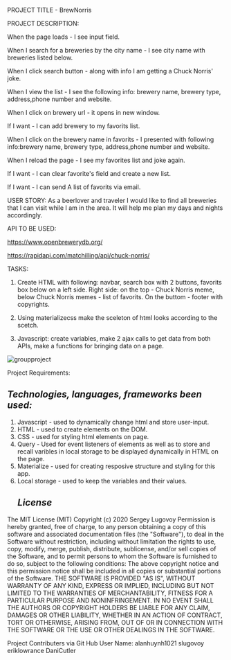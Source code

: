 PROJECT TITLE - BrewNorris




PROJECT DESCRIPTION:

When the page loads - I see input field.


When I search for a breweries by the city name - I see city name with breweries listed below.


When I click search button - along with info I am getting a Chuck Norris' joke.


When I view the list - I see the following info: brewery name, brewery type, address,phone number and website.


When I click on brewery url - it opens in new window.


If I want - I can add brewery to my favorits list.


When I click on the brewery name in favorits - I presented with following info:brewery name, brewery type, address,phone number and website.



When I reload the page - I see my favorites list and joke again.


If I want - I can clear favorite's field and create a new list.


If I want - I can send A list of favorits via email.






USER STORY:
As a beerlover and traveler I would like to find all breweries that I can visit while I am in the area.
It will help me plan my days and nights accordingly.


API TO BE USED:

https://www.openbrewerydb.org/


https://rapidapi.com/matchilling/api/chuck-norris/



TASKS:


1. Create HTML with following: navbar, search box with 2 buttons, favorits box below on a left side. Right side: on the top - Chuck Norris meme, below Chuck Norris memes - list of favorits. On the buttom - footer with copyrights.

2. Using materializecss make the sceleton of html looks according to the scetch.

3. Javascript: create variables, make 2 ajax calls to get data from both APIs, make a functions for bringing data on a page.

![groupproject](https://user-images.githubusercontent.com/72281065/99829921-2ed83f00-2b1a-11eb-9d52-074c18e212ec.JPG)

Project Requirements:
   ## *Technologies, languages, frameworks been used:*
1. Javascript - used to dynamically change html and store user-input.
2. HTML - used to create elements on the DOM.
3. CSS - used for styling html elements on page.
4. Query - Used for event listeners of elements as well as to store and recall varibles in local storage to be displayed dynamically in HTML on the page.
5. Materialize - used for creating resposive structure and styling for this app.
6. Local storage - used to keep the variables and their values.
   ## *License*
The MIT License (MIT)
Copyright (c) 2020 Sergey Lugovoy
Permission is hereby granted, free of charge, to any person obtaining a copy of this software and associated documentation files (the "Software"), to deal in the Software without restriction, including without limitation the rights to use, copy, modify, merge, publish, distribute, sublicense, and/or sell copies of the Software, and to permit persons to whom the Software is furnished to do so, subject to the following conditions:
The above copyright notice and this permission notice shall be included in all copies or substantial portions of the Software.
THE SOFTWARE IS PROVIDED "AS IS", WITHOUT WARRANTY OF ANY KIND, EXPRESS OR IMPLIED, INCLUDING BUT NOT LIMITED TO THE WARRANTIES OF MERCHANTABILITY, FITNESS FOR A PARTICULAR PURPOSE AND NONINFRINGEMENT. IN NO EVENT SHALL THE AUTHORS OR COPYRIGHT HOLDERS BE LIABLE FOR ANY CLAIM, DAMAGES OR OTHER LIABILITY, WHETHER IN AN ACTION OF CONTRACT, TORT OR OTHERWISE, ARISING FROM, OUT OF OR IN CONNECTION WITH THE SOFTWARE OR THE USE OR OTHER DEALINGS IN THE SOFTWARE.

Project Contributers via Git Hub User Name:
alanhuynh1021
slugovoy
eriklowrance
DaniCutler


